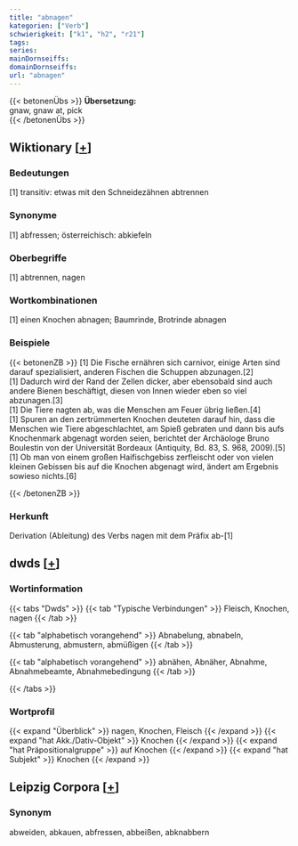 ```yaml
---
title: "abnagen"
kategorien: ["Verb"]
schwierigkeit: ["k1", "h2", "r21"]
tags:
series:
mainDornseiffs:
domainDornseiffs:
url: "abnagen"
---
```


{{< betonenÜbs >}}
**Übersetzung:**  
gnaw, gnaw at, pick  
{{< /betonenÜbs >}}

## Wiktionary [[+](https://de.wiktionary.org/wiki/abnagen)]

### Bedeutungen
[1] transitiv: etwas mit den Schneidezähnen abtrennen  

### Synonyme
[1] abfressen; österreichisch: abkiefeln  

### Oberbegriffe
[1] abtrennen, nagen  

### Wortkombinationen
[1] einen Knochen abnagen; Baumrinde, Brotrinde abnagen  

### Beispiele
{{< betonenZB >}}
[1] Die Fische ernähren sich carnivor, einige Arten sind darauf spezialisiert, anderen Fischen die Schuppen abzunagen.[2]  
[1] Dadurch wird der Rand der Zellen dicker, aber ebensobald sind auch andere Bienen beschäftigt, diesen von Innen wieder eben so viel abzunagen.[3]  
[1] Die Tiere nagten ab, was die Menschen am Feuer übrig ließen.[4]  
[1] Spuren an den zertrümmerten Knochen deuteten darauf hin, dass die Menschen wie Tiere abgeschlachtet, am Spieß gebraten und dann bis aufs Knochenmark abgenagt worden seien, berichtet der Archäologe Bruno Boulestin von der Universität Bordeaux (Antiquity, Bd. 83, S. 968, 2009).[5]  
[1] Ob man von einem großen Haifischgebiss zerfleischt oder von vielen kleinen Gebissen bis auf die Knochen abgenagt wird, ändert am Ergebnis sowieso nichts.[6]  

{{< /betonenZB >}}
### Herkunft
Derivation (Ableitung) des Verbs nagen mit dem Präfix ab-[1]  



## dwds [[+](https://www.dwds.de/wb/abnagen)]

### Wortinformation
{{< tabs "Dwds" >}}
{{< tab "Typische Verbindungen" >}}
Fleisch, Knochen, nagen
{{< /tab >}}

{{< tab "alphabetisch vorangehend" >}}
Abnabelung, abnabeln, Abmusterung, abmustern, abmüßigen
{{< /tab >}}

{{< tab "alphabetisch vorangehend" >}}
abnähen, Abnäher, Abnahme, Abnahmebeamte, Abnahmebedingung
{{< /tab >}}

{{< /tabs >}}

### Wortprofil
{{< expand "Überblick" >}} nagen, Knochen, Fleisch {{< /expand >}}
{{< expand "hat Akk./Dativ-Objekt" >}} Knochen {{< /expand >}}
{{< expand "hat Präpositionalgruppe" >}} auf Knochen {{< /expand >}}
{{< expand "hat Subjekt" >}} Knochen {{< /expand >}}

## Leipzig Corpora [[+](https://corpora.uni-leipzig.de/en/res?word=abnagen&corpusId=deu_newscrawl-public_2018)]


### Synonym
abweiden, abkauen, abfressen, abbeißen, abknabbern

